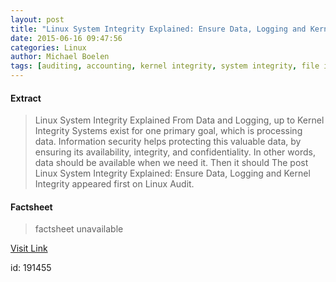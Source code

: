 ```yaml
---
layout: post
title: "Linux System Integrity Explained: Ensure Data, Logging and Kernel Integrity"
date: 2015-06-16 09:47:56
categories: Linux
author: Michael Boelen
tags: [auditing, accounting, kernel integrity, system integrity, file integrity, file integrity monitoring, integrity]
---
```



#### Extract
>Linux System Integrity Explained From Data and Logging, up to Kernel Integrity Systems exist for one primary goal, which is processing data. Information security helps protecting this valuable data, by ensuring its availability, integrity, and confidentiality. In other words, data should be available when we need it. Then it should
The post Linux System Integrity Explained: Ensure Data, Logging and Kernel Integrity appeared first on Linux Audit.

#### Factsheet
>factsheet unavailable

[Visit Link](http://linux-audit.com/linux-system-integrity-explained-ensure-data-logging-and-kernel-integrity/)

id:  191455
